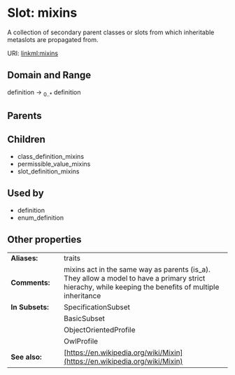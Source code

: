 
# Slot: mixins


A collection of secondary parent classes or slots from which inheritable metaslots are propagated from.

URI: [linkml:mixins](https://w3id.org/linkml/mixins)


## Domain and Range

definition &#8594;  <sub>0..\*</sub> definition

## Parents


## Children

 *  class_definition_mixins
 *  permissible_value_mixins
 *  slot_definition_mixins

## Used by

 * definition
 * enum_definition

## Other properties

|  |  |  |
| --- | --- | --- |
| **Aliases:** | | traits |
| **Comments:** | | mixins act in the same way as parents (is_a). They allow a model to have a primary strict hierachy, while keeping the benefits of multiple inheritance |
| **In Subsets:** | | SpecificationSubset |
|  | | BasicSubset |
|  | | ObjectOrientedProfile |
|  | | OwlProfile |
| **See also:** | | [https://en.wikipedia.org/wiki/Mixin](https://en.wikipedia.org/wiki/Mixin) |

